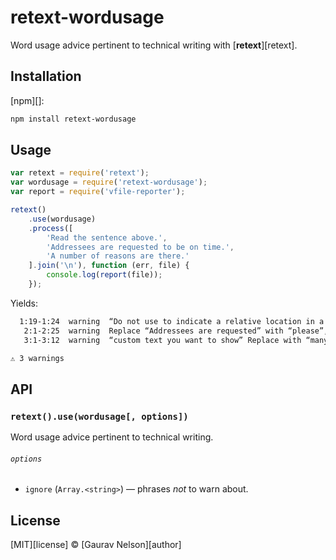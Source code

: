 # retext-wordusage

Word usage advice pertinent to technical writing with [**retext**][retext].

## Installation

[npm][]:

```bash
npm install retext-wordusage
```

## Usage

```js
var retext = require('retext');
var wordusage = require('retext-wordusage');
var report = require('vfile-reporter');

retext()
    .use(wordusage)
    .process([
        'Read the sentence above.',
        'Addressees are requested to be on time.',
        'A number of reasons are there.'
    ].join('\n'), function (err, file) {
        console.log(report(file));
    });
```

Yields:

```txt
  1:19-1:24  warning  “Do not use to indicate a relative location in a document, as in -the above restrictions.” Replace with “previous”, “preceding”  above                     retext-wordusage
   2:1-2:25  warning  Replace “Addressees are requested” with “please”, or remove it                                                                   addressees-are-requested  retext-wordusage
   3:1-3:12  warning  “custom text you want to show” Replace with “many”, “some”                                                                       a-number-of               retext-wordusage

⚠ 3 warnings
```

## API

### `retext().use(wordusage[, options])`

Word usage advice pertinent to technical writing.

###### `options`

*   `ignore` (`Array.<string>`) — phrases _not_ to warn about.

## License

[MIT][license] © [Gaurav Nelson][author]

